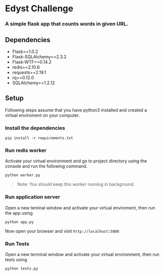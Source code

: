# Edyst Challenge
### A simple flask app that counts words in given URL.

## Dependencies
 * Flask==1.0.2
 * Flask-SQLAlchemy==2.3.2
 * Flask-WTF==0.14.2
 * redis==2.10.6
 * requests==2.19.1
 * rq==0.12.0
 * SQLAlchemy==1.2.12
 
 ## Setup
 Following steps assume that you have python3 installed and created a virtual enviroment on your computer.
 
 ### Install the dependencies
 ``` pip install -r requirements.txt ```
 
 ### Run redis worker
 Activate your virtual environment and go to project directory using the console and run the following command.
  
  ``` python worker.py ```
  
 > Note: You should keep this *worker* running in background.
 
 
 ### Run application server
 Open a new teminal window and activate your virtual enviroment, then run the app using
 
 ``` python app.py ```
 
Now open your browser and visit ``` http://localhost:5000 ```


### Run Tests
Open a new terminal window and activate your virtual environment, then run tests using

``` python tests.py ```



